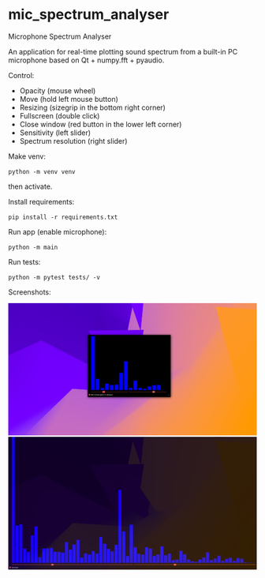# mic_spectrum_analyser
Microphone Spectrum Analyser

An application for real-time plotting sound spectrum from a built-in PC microphone based on Qt + numpy.fft + pyaudio.

Control:
* Opacity (mouse wheel)
* Move (hold left mouse button)
* Resizing (sizegrip in the bottom right corner)
* Fullscreen (double click) 
* Close window (red button in the lower left corner)
* Sensitivity (left slider)
* Spectrum resolution (right slider)

Make venv:
```
python -m venv venv
```
then activate.

Install requirements:
```
pip install -r requirements.txt
```

Run app (enable microphone):
```
python -m main
```

Run tests:
```
python -m pytest tests/ -v
```

Screenshots:

![Image alt](https://github.com/dmncmn/mic_spectrum_analyser/blob/main/images/1.PNG)
![Image alt](https://github.com/dmncmn/mic_spectrum_analyser/blob/main/images/2.PNG)
